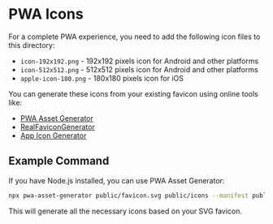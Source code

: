 # PWA Icons

For a complete PWA experience, you need to add the following icon files to this directory:

- `icon-192x192.png` - 192x192 pixels icon for Android and other platforms
- `icon-512x512.png` - 512x512 pixels icon for Android and other platforms
- `apple-icon-180.png` - 180x180 pixels icon for iOS

You can generate these icons from your existing favicon using online tools like:
- [PWA Asset Generator](https://github.com/elegantapp/pwa-asset-generator)
- [RealFaviconGenerator](https://realfavicongenerator.net/)
- [App Icon Generator](https://appicon.co/)

## Example Command

If you have Node.js installed, you can use PWA Asset Generator:

```bash
npx pwa-asset-generator public/favicon.svg public/icons --manifest public/manifest.json --padding 10% --background "#3b82f6"
```

This will generate all the necessary icons based on your SVG favicon. 